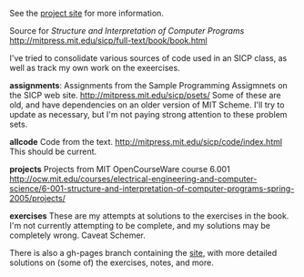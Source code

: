 See the [project site](http://brokaw.github.com/sicp/) for more information.

Source for _Structure and Interpretation of Computer Programs_
http://mitpress.mit.edu/sicp/full-text/book/book.html

I've tried to consolidate various sources of code used in an SICP class, as well as track my own work on the exeercises.

**assignments**: Assignments from the Sample Programming Assigmnets on the SICP web site.
http://mitpress.mit.edu/sicp/psets/
Some of these are old, and have dependencies on an older version of MIT Scheme. I'll try to update as necessary, but I'm not paying strong attention to these problem sets.

**allcode**
Code from the text.
http://mitpress.mit.edu/sicp/code/index.html
This should be current.

**projects**
Projects from MIT OpenCourseWare course 6.001
http://ocw.mit.edu/courses/electrical-engineering-and-computer-science/6-001-structure-and-interpretation-of-computer-programs-spring-2005/projects/

**exercises**
These are my attempts at solutions to the exercises in the book. I'm not currently attempting to be complete, and my solutions may be completely wrong. Caveat Schemer.

There is also a gh-pages branch containing the [site](http://brokaw.github.com/sicp/), with more detailed solutions on (some of) the exercises, notes, and more.